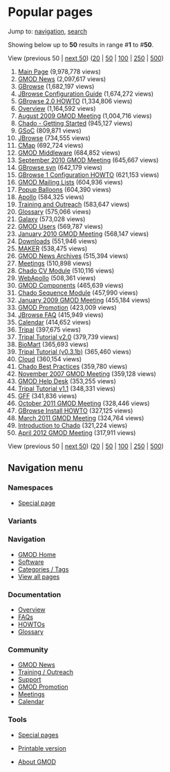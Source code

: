 



<span id="top"></span>




# <span dir="auto">Popular pages</span>



Jump to: [navigation](#mw-navigation), [search](#p-search)




Showing below up to **50** results in range \#**1** to \#**50**.

View (previous 50 \| <a
href="/mediawiki/index.php?title=Special%3APopularPages&amp;limit=50&amp;offset=50"
class="mw-nextlink" title="Next 50 results">next 50</a>) (<a
href="/mediawiki/index.php?title=Special%3APopularPages&amp;limit=20&amp;offset=0"
class="mw-numlink" title="Show 20 results per page">20</a> \| <a
href="/mediawiki/index.php?title=Special%3APopularPages&amp;limit=50&amp;offset=0"
class="mw-numlink" title="Show 50 results per page">50</a> \| <a
href="/mediawiki/index.php?title=Special%3APopularPages&amp;limit=100&amp;offset=0"
class="mw-numlink" title="Show 100 results per page">100</a> \| <a
href="/mediawiki/index.php?title=Special%3APopularPages&amp;limit=250&amp;offset=0"
class="mw-numlink" title="Show 250 results per page">250</a> \| <a
href="/mediawiki/index.php?title=Special%3APopularPages&amp;limit=500&amp;offset=0"
class="mw-numlink" title="Show 500 results per page">500</a>)

1.  [Main Page](/wiki/Main_Page "Main Page")‏‎ (9,978,778 views)
2.  [GMOD News](/wiki/GMOD_News "GMOD News")‏‎ (2,097,617 views)
3.  [GBrowse](/wiki/GBrowse "GBrowse")‏‎ (1,682,197 views)
4.  [JBrowse Configuration
    Guide](/wiki/JBrowse_Configuration_Guide "JBrowse Configuration Guide")‏‎
    (1,674,272 views)
5.  [GBrowse 2.0 HOWTO](/wiki/GBrowse_2.0_HOWTO "GBrowse 2.0 HOWTO")‏‎
    (1,334,806 views)
6.  [Overview](/wiki/Overview "Overview")‏‎ (1,164,592 views)
7.  [August 2009 GMOD
    Meeting](/wiki/August_2009_GMOD_Meeting "August 2009 GMOD Meeting")‏‎
    (1,004,716 views)
8.  [Chado - Getting
    Started](/wiki/Chado_-_Getting_Started "Chado - Getting Started")‏‎
    (945,127 views)
9.  [GSoC](/wiki/GSoC "GSoC")‏‎ (809,871 views)
10. [JBrowse](/wiki/JBrowse "JBrowse")‏‎ (734,555 views)
11. [CMap](/wiki/CMap "CMap")‏‎ (692,724 views)
12. [GMOD Middleware](/wiki/GMOD_Middleware "GMOD Middleware")‏‎ (684,852
    views)
13. [September 2010 GMOD
    Meeting](/wiki/September_2010_GMOD_Meeting "September 2010 GMOD Meeting")‏‎
    (645,667 views)
14. [GBrowse syn](/wiki/GBrowse_syn "GBrowse syn")‏‎ (642,179 views)
15. [GBrowse 1 Configuration
    HOWTO](/wiki/GBrowse_1_Configuration_HOWTO "GBrowse 1 Configuration HOWTO")‏‎
    (621,153 views)
16. [GMOD Mailing Lists](/wiki/GMOD_Mailing_Lists "GMOD Mailing Lists")‏‎
    (604,936 views)
17. [Popup Balloons](/wiki/Popup_Balloons "Popup Balloons")‏‎ (604,390
    views)
18. [Apollo](/wiki/Apollo "Apollo")‏‎ (584,325 views)
19. [Training and
    Outreach](/wiki/Training_and_Outreach "Training and Outreach")‏‎
    (583,647 views)
20. [Glossary](/wiki/Glossary "Glossary")‏‎ (575,066 views)
21. [Galaxy](/wiki/Galaxy "Galaxy")‏‎ (573,028 views)
22. [GMOD Users](/wiki/GMOD_Users "GMOD Users")‏‎ (569,787 views)
23. [January 2010 GMOD
    Meeting](/wiki/January_2010_GMOD_Meeting "January 2010 GMOD Meeting")‏‎
    (568,147 views)
24. [Downloads](/wiki/Downloads "Downloads")‏‎ (551,946 views)
25. [MAKER](/wiki/MAKER "MAKER")‏‎ (538,475 views)
26. [GMOD News Archives](/wiki/GMOD_News_Archives "GMOD News Archives")‏‎
    (515,394 views)
27. [Meetings](/wiki/Meetings "Meetings")‏‎ (510,898 views)
28. [Chado CV Module](/wiki/Chado_CV_Module "Chado CV Module")‏‎ (510,116
    views)
29. [WebApollo](/wiki/WebApollo "WebApollo")‏‎ (508,361 views)
30. [GMOD Components](/wiki/GMOD_Components "GMOD Components")‏‎ (465,639
    views)
31. [Chado Sequence
    Module](/wiki/Chado_Sequence_Module "Chado Sequence Module")‏‎
    (457,990 views)
32. [January 2009 GMOD
    Meeting](/wiki/January_2009_GMOD_Meeting "January 2009 GMOD Meeting")‏‎
    (455,184 views)
33. [GMOD Promotion](/wiki/GMOD_Promotion "GMOD Promotion")‏‎ (423,009
    views)
34. [JBrowse FAQ](/wiki/JBrowse_FAQ "JBrowse FAQ")‏‎ (415,949 views)
35. [Calendar](/wiki/Calendar "Calendar")‏‎ (414,652 views)
36. [Tripal](/wiki/Tripal "Tripal")‏‎ (397,675 views)
37. [Tripal Tutorial
    v2.0](/wiki/Tripal_Tutorial_v2.0 "Tripal Tutorial v2.0")‏‎ (379,739
    views)
38. [BioMart](/wiki/BioMart "BioMart")‏‎ (365,693 views)
39. [Tripal Tutorial
    (v0.3.1b)](/wiki/Tripal_Tutorial_(v0.3.1b) "Tripal Tutorial (v0.3.1b)")‏‎
    (365,460 views)
40. [Cloud](/wiki/Cloud "Cloud")‏‎ (360,154 views)
41. [Chado Best
    Practices](/wiki/Chado_Best_Practices "Chado Best Practices")‏‎
    (359,780 views)
42. [November 2007 GMOD
    Meeting](/wiki/November_2007_GMOD_Meeting "November 2007 GMOD Meeting")‏‎
    (359,128 views)
43. [GMOD Help Desk](/wiki/GMOD_Help_Desk "GMOD Help Desk")‏‎ (353,255
    views)
44. [Tripal Tutorial
    v1.1](/wiki/Tripal_Tutorial_v1.1 "Tripal Tutorial v1.1")‏‎ (348,331
    views)
45. [GFF](/wiki/GFF "GFF")‏‎ (341,836 views)
46. [October 2011 GMOD
    Meeting](/wiki/October_2011_GMOD_Meeting "October 2011 GMOD Meeting")‏‎
    (328,446 views)
47. [GBrowse Install
    HOWTO](/wiki/GBrowse_Install_HOWTO "GBrowse Install HOWTO")‏‎ (327,125
    views)
48. [March 2011 GMOD
    Meeting](/wiki/March_2011_GMOD_Meeting "March 2011 GMOD Meeting")‏‎
    (324,764 views)
49. [Introduction to
    Chado](/wiki/Introduction_to_Chado "Introduction to Chado")‏‎ (321,224
    views)
50. [April 2012 GMOD
    Meeting](/wiki/April_2012_GMOD_Meeting "April 2012 GMOD Meeting")‏‎
    (317,911 views)

View (previous 50 \| <a
href="/mediawiki/index.php?title=Special%3APopularPages&amp;limit=50&amp;offset=50"
class="mw-nextlink" title="Next 50 results">next 50</a>) (<a
href="/mediawiki/index.php?title=Special%3APopularPages&amp;limit=20&amp;offset=0"
class="mw-numlink" title="Show 20 results per page">20</a> \| <a
href="/mediawiki/index.php?title=Special%3APopularPages&amp;limit=50&amp;offset=0"
class="mw-numlink" title="Show 50 results per page">50</a> \| <a
href="/mediawiki/index.php?title=Special%3APopularPages&amp;limit=100&amp;offset=0"
class="mw-numlink" title="Show 100 results per page">100</a> \| <a
href="/mediawiki/index.php?title=Special%3APopularPages&amp;limit=250&amp;offset=0"
class="mw-numlink" title="Show 250 results per page">250</a> \| <a
href="/mediawiki/index.php?title=Special%3APopularPages&amp;limit=500&amp;offset=0"
class="mw-numlink" title="Show 500 results per page">500</a>)







## Navigation menu



### Namespaces

- <span id="ca-nstab-special">[Special
  page](/wiki/Special%3APopularPages "This is a special page, you cannot edit the page itself")</span>


### 

### Variants[](#)









<a href="/wiki/Main_Page"
style="background-image: url(http://gmod.org/images/GMOD-cogs.png);"
title="Visit the main page"></a>


### Navigation



- <span id="n-GMOD-Home">[GMOD Home](/wiki/Main_Page)</span>
- <span id="n-Software">[Software](/wiki/GMOD_Components)</span>
- <span id="n-Categories-.2F-Tags">[Categories /
  Tags](/wiki/Categories)</span>
- <span id="n-View-all-pages">[View all
  pages](/wiki/Special:AllPages)</span>




### Documentation



- <span id="n-Overview">[Overview](/wiki/Overview)</span>
- <span id="n-FAQs">[FAQs](/wiki/Category%3AFAQ)</span>
- <span id="n-HOWTOs">[HOWTOs](/wiki/Category%3AHOWTO)</span>
- <span id="n-Glossary">[Glossary](/wiki/Glossary)</span>




### Community



- <span id="n-GMOD-News">[GMOD News](/wiki/GMOD_News)</span>
- <span id="n-Training-.2F-Outreach">[Training /
  Outreach](/wiki/Training_and_Outreach)</span>
- <span id="n-Support">[Support](/wiki/Support)</span>
- <span id="n-GMOD-Promotion">[GMOD
  Promotion](/wiki/GMOD_Promotion)</span>
- <span id="n-Meetings">[Meetings](/wiki/Meetings)</span>
- <span id="n-Calendar">[Calendar](/wiki/Calendar)</span>




### Tools



- <span id="t-specialpages"><a href="/wiki/Special%3ASpecialPages" accesskey="q"
  title="A list of all special pages [q]">Special pages</a></span>
- <span id="t-print"><a
  href="/mediawiki/index.php?title=Special%3APopularPages&amp;printable=yes"
  rel="alternate" accesskey="p"
  title="Printable version of this page [p]">Printable version</a></span>





- <span id="footer-places-about">[About
  GMOD](/wiki/GMOD%3AAbout "GMOD%3AAbout")</span>

<!-- -->




